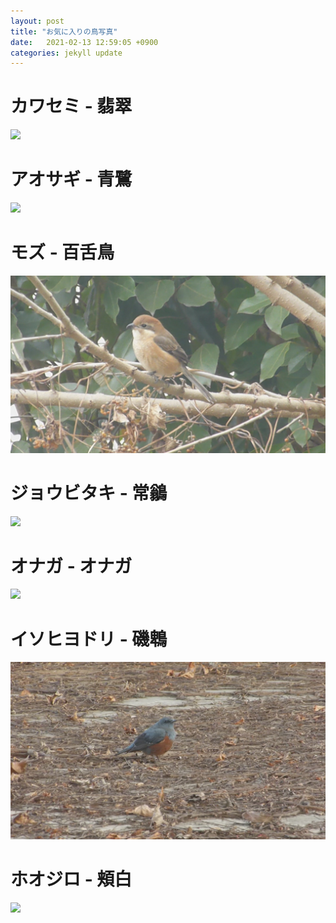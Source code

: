 ```yaml
---
layout: post
title: "お気に入りの鳥写真"
date:   2021-02-13 12:59:05 +0900
categories: jekyll update
---
```

<h1>カワセミ - 翡翠</h1>
<img src="/images/Birds/Kawasemi.JPG" />
<h1>アオサギ - 青鷺</h1>
<img src="/images/Birds/Aosagi.JPG" />
<h1>モズ - 百舌鳥</h1>
<img src="/images/Birds/Mozu.JPG" />
<h1>ジョウビタキ - 常鶲</h1>
<img src="/images/Birds/Joubitaki.JPG" />
<h1>オナガ - オナガ</h1>
<img src="/images/Birds/Onaga.JPG" />
<h1>イソヒヨドリ - 磯鵯</h1>
<img src="/images/Birds/Isohiyodori.JPG" />
<h1>ホオジロ - 頬白</h1>
<img src="/images/Birds/Hoojiro.JPG" />

